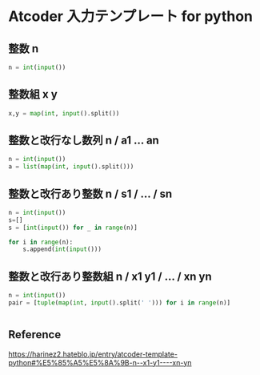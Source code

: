 # Atcoder 入力テンプレート for python

## 整数 n
```python
n = int(input())
```

## 整数組 x y
```python
x,y = map(int, input().split())
```

## 整数と改行なし数列 n / a1 ... an
```python
n = int(input())
a = list(map(int, input().split()))
```

## 整数と改行あり整数 n / s1 / ... / sn
```python
n = int(input())
s=[]
s = [int(input()) for _ in range(n)]

for i in range(n):
    s.append(int(input()))
```

## 整数と改行あり整数組 n / x1 y1 / ... / xn yn
```python
n = int(input())
pair = [tuple(map(int, input().split(' '))) for i in range(n)]
```

```python
```

## Reference
https://harinez2.hateblo.jp/entry/atcoder-template-python#%E5%85%A5%E5%8A%9B-n--x1-y1----xn-yn